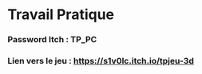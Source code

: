 # Travail Pratique
### Password Itch : TP_PC
### Lien vers le jeu : https://s1v0lc.itch.io/tpjeu-3d
